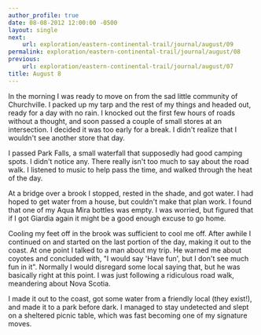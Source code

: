 ```yaml
---
author_profile: true
date: 08-08-2012 12:00:00 -0500
layout: single
next:
    url: exploration/eastern-continental-trail/journal/august/09
permalink: exploration/eastern-continental-trail/journal/august/08
previous:
    url: exploration/eastern-continental-trail/journal/august/07
title: August 8
---
```

In the morning I was ready to move on from the sad little community of Churchville. I packed up my tarp and the rest of my things and headed out, ready for a day with no rain. I knocked out the first few hours of roads without a thought, and soon passed a couple of small stores at an intersection. I decided it was too early for a break. I didn't realize that I wouldn't see another store that day.

I passed Park Falls, a small waterfall that supposedly had good camping spots. I didn't notice any. There really isn't too much to say about the road walk. I listened to music to help pass the time, and walked through the heat of the day.

At a bridge over a brook I stopped, rested in the shade, and got water. I had hoped to get water from a house, but couldn't make that plan work. I found that one of my Aqua Mira bottles was empty. I was worried, but figured that if I got Giardia again it might be a good enough excuse to go home.

Cooling my feet off in the brook was sufficient to cool me off. After awhile I continued on and started on the last portion of the day, making it out to the coast. At one point I talked to a man about my trip. He warned me about coyotes and concluded with, "I would say 'Have fun', but I don't see much fun in it". Normally I would disregard some local saying that, but he was basically right at this point. I was just following a ridiculous road walk, meandering about Nova Scotia.

I made it out to the coast, got some water from a friendly local (they exist!), and made it to a park before dark. I managed to stay undetected and slept on a sheltered picnic table, which was fast becoming one of my signature moves.